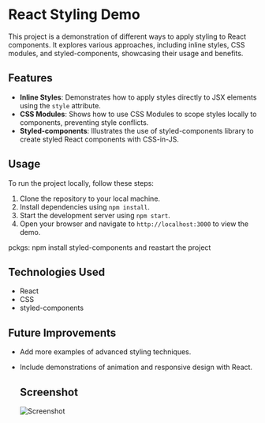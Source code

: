 



# React Styling Demo

This project is a demonstration of different ways to apply styling to React components. It explores various approaches, including inline styles, CSS modules, and styled-components, showcasing their usage and benefits.

## Features
- **Inline Styles**: Demonstrates how to apply styles directly to JSX elements using the `style` attribute.
- **CSS Modules**: Shows how to use CSS Modules to scope styles locally to components, preventing style conflicts.
- **Styled-components**: Illustrates the use of styled-components library to create styled React components with CSS-in-JS.

## Usage
To run the project locally, follow these steps:
1. Clone the repository to your local machine.
2. Install dependencies using `npm install`.
3. Start the development server using `npm start`.
4. Open your browser and navigate to `http://localhost:3000` to view the demo.

pckgs:
npm install styled-components
and reastart the project

## Technologies Used
- React
- CSS
- styled-components

## Future Improvements
- Add more examples of advanced styling techniques.
- Include demonstrations of animation and responsive design with React.

  ## Screenshot
  ![Screenshot]()
